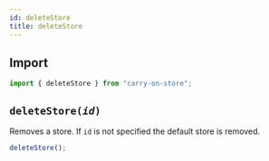 ```yaml
---
id: deleteStore
title: deleteStore
---
```

## Import
```JavaScript
import { deleteStore } from "carry-on-store";
```

## `deleteStore(`*`id`*`)`

Removes a store.  If `id` is not specified the default store is removed.

```JavaScript
deleteStore();
```

